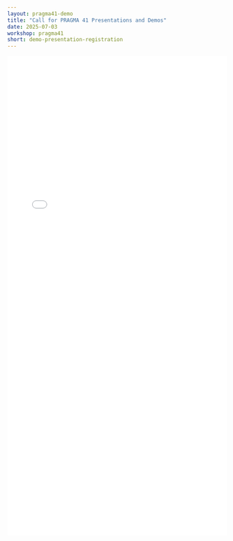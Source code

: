 ```yaml
---
layout: pragma41-demo
title: "Call for PRAGMA 41 Presentations and Demos"
date: 2025-07-03
workshop: pragma41
short: demo-presentation-registration
---
```


<div style="max-width: 1400px; width: 100%; margin: 0 auto;">
  <iframe
    src="[https://cfp.sched.com/speaker/XYZ/event?iframe=yes](https://cfp.sched.com/api/embed/LgBEeiXf2a?iframe=yes)"
    width="100%"
    height="1100"
    style="border: none;"
    allowfullscreen>
  </iframe>
</div>

